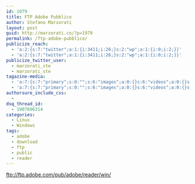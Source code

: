 ```yaml
---
id: 1979
title: FTP Adobe Pubblico
author: Stefano Marzorati
layout: post
guid: http://marzorati.co/?p=1979
permalink: /ftp-adobe-pubblico/
publicize_reach:
  - 'a:2:{s:7:"twitter";a:1:{i:3411;i:26;}s:2:"wp";a:1:{i:0;i:2;}}'
  - 'a:2:{s:7:"twitter";a:1:{i:3411;i:26;}s:2:"wp";a:1:{i:0;i:2;}}'
publicize_twitter_user:
  - marzorati_ste
  - marzorati_ste
tagazine-media:
  - 'a:7:{s:7:"primary";s:0:"";s:6:"images";a:0:{}s:6:"videos";a:0:{}s:11:"image_count";i:0;s:6:"author";s:6:"116741";s:7:"blog_id";s:8:"21149954";s:9:"mod_stamp";s:19:"2013-09-11 13:46:03";}'
  - 'a:7:{s:7:"primary";s:0:"";s:6:"images";a:0:{}s:6:"videos";a:0:{}s:11:"image_count";i:0;s:6:"author";s:6:"116741";s:7:"blog_id";s:8:"21149954";s:9:"mod_stamp";s:19:"2013-09-11 13:46:03";}'
authorsure_include_css:
  - 
dsq_thread_id:
  - 1907896314
categories:
  - Linux
  - Windows
tags:
  - adobe
  - download
  - ftp
  - public
  - reader
---
```

<a href="ftp://ftp.adobe.com/pub/adobe/reader/win/" target="_blank">ftp://ftp.adobe.com/pub/adobe/reader/win/</a>